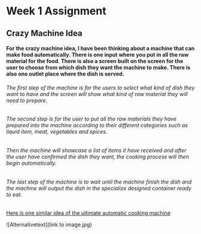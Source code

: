 # Week 1 Assignment
## Crazy Machine Idea
#### For the crazy machine idea, I have been thinking about a machine that can make food automatically. There is one input where you put in all the raw material for the food. There is also a screen built on the screen for the user to choose from which dish they want the machine to make. There is also one outlet place where the dish is served.
###### The first step of the machine is for the users to select what kind of dish they want to have and the screen will show what kind of raw material they will need to prepare.
###### The second step is for the user to put all the raw materials they have prepared into the machine according to their different categories such as liquid item, meat, vegetables and spices.
###### Then the machine will showcase a list of items it have received and after the user have confirmed the dish they want, the cooking process will then begin automatically.
###### The last step of the machine is to wait until the machine finish the dish and the machine will output the dish in the specialize designed container ready to eat.

[Here is one similar idea of the ultimate automatic cooking machine](http://www.innovationwindows.com/)

![Alternativetext](link to image.jpg)